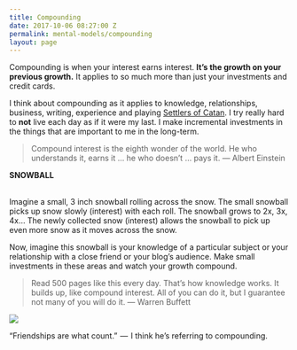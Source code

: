 ```yaml
---
title: Compounding
date: 2017-10-06 08:27:00 Z
permalink: mental-models/compounding
layout: page
---
```


Compounding is when your interest earns interest. **It’s the growth on your previous growth.** It applies to so much more than just your investments and credit cards.

I think about compounding as it applies to knowledge, relationships, business, writing, experience and playing [Settlers of Catan](https://www.catan.com/). I try really hard to **not** live each day as if it were my last. I make incremental investments in the things that are important to me in the long-term.

> Compound interest is the eighth wonder of the world. He who understands it, earns it … he who doesn’t … pays it. — Albert Einstein

**SNOWBALL**

\
Imagine a small, 3 inch snowball rolling across the snow. The small snowball picks up snow slowly (interest) with each roll. The snowball grows to 2x, 3x, 4x… The newly collected snow (interest) allows the snowball to pick up even more snow as it moves across the snow.

Now, imagine this snowball is your knowledge of a particular subject or your relationship with a close friend or your blog’s audience. Make small investments in these areas and watch your growth compound.

> Read 500 pages like this every day. That’s how knowledge works. It builds up, like compound interest. All of you can do it, but I guarantee not many of you will do it. — Warren Buffett

![](https://cdn-images-1.medium.com/max/1600/1\*gIjFDX4C2JU5Bru6H3PFJg.png)

“Friendships are what count.”  —  I think he’s referring to compounding.